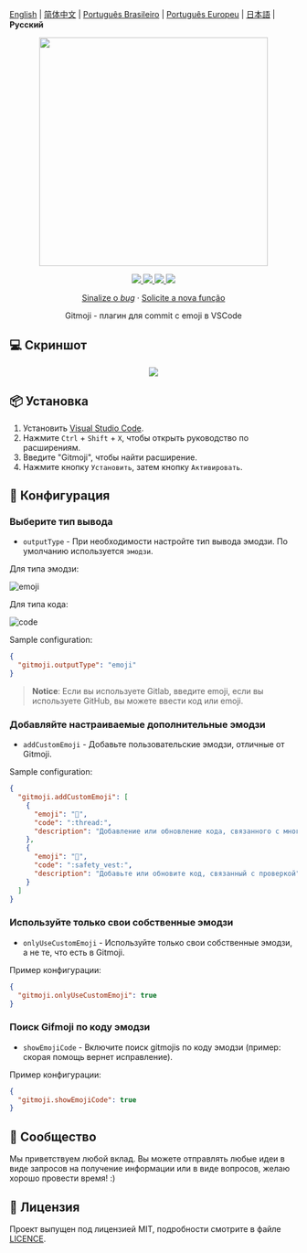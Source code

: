[English](README.md) | [简体中文](README.zh-CN.md) | [Português Brasileiro](README.pt-BR.md) | [Português Europeu](README.pt-PT.md) | [日本語](README.ja.md) | **Русский**

<p align="center">
    <img src="assets/gitmoji.gif" width="400">
</p>

<p align="center">
    <a href="https://github.com/carloscuesta/gitmoji">
        <img src="https://img.shields.io/badge/gitmoji-%20😜%20😍-FFDD67.svg?style=flat-square">
    </a>
    <a href="https://github.com/seatonjiang/gitmoji-vscode/issues">
        <img src="https://img.shields.io/github/issues/seatonjiang/gitmoji-vscode?style=flat-square&color=blue">
    </a>
    <a href="https://github.com/seatonjiang/gitmoji-vscode/pulls">
        <img src="https://img.shields.io/github/issues-pr/seatonjiang/gitmoji-vscode?style=flat-square&color=brightgreen">
    </a>
    <a href="https://github.com/seatonjiang/gitmoji-vscode/blob/main/LICENSE">
        <img src="https://img.shields.io/github/license/seatonjiang/gitmoji-vscode?&style=flat-square">
    </a>
</p>

<p align="center">
    <a href="https://github.com/seatonjiang/gitmoji-vscode/issues">Sinalize o <i>bug</i></a>
    ·
    <a href="https://github.com/seatonjiang/gitmoji-vscode/issues">Solicite a nova função</a>
</p>

<p align="center">
    Gitmoji - плагин для commit с emoji в VSCode
</p>

## 💻 Скриншот

<p align="center">
    <img src="assets/about.gif">
</p>

## 📦 Установка

1. Установить [Visual Studio Code](https://code.visualstudio.com/).
2. Нажмите `Ctrl` + `Shift` + `X`, чтобы открыть руководство по расширениям.
3. Введите "Gitmoji", чтобы найти расширение.
4. Нажмите кнопку `Установить`, затем кнопку `Активировать`.

## 🔨 Конфигурация

### Выберите тип вывода

- `outputType` - При необходимости настройте тип вывода эмодзи. По умолчанию используется `эмодзи`.

Для типа эмодзи:

![emoji](assets/emoji.png)

Для типа кода:

![code](assets/code.png)

Sample configuration:

```json
{
  "gitmoji.outputType": "emoji"
}
```

> **Notice**: Если вы используете Gitlab, введите emoji, если вы используете GitHub, вы можете ввести код или emoji.

### Добавляйте настраиваемые дополнительные эмодзи

- `addCustomEmoji` - Добавьте пользовательские эмодзи, отличные от Gitmoji.

Sample configuration:

```json
{
  "gitmoji.addCustomEmoji": [
    {
      "emoji": "🧵",
      "code": ":thread:",
      "description": "Добавление или обновление кода, связанного с многопоточностью или параллелизмом"
    },
    {
      "emoji": "🦺",
      "code": ":safety_vest:",
      "description": "Добавьте или обновите код, связанный с проверкой"
    }
  ]
}
```

### Используйте только свои собственные эмодзи

- `onlyUseCustomEmoji` - Используйте только свои собственные эмодзи, а не те, что есть в Gitmoji.

Пример конфигурации:

```json
{
  "gitmoji.onlyUseCustomEmoji": true
}
```

### Поиск Gifmoji по коду эмодзи

- `showEmojiCode` - Включите поиск gitmojis по коду эмодзи (пример: скорая помощь вернет исправление).

Пример конфигурации:

```json
{
  "gitmoji.showEmojiCode": true
}
```

## 🤝 Сообщество

Мы приветствуем любой вклад. Вы можете отправлять любые идеи в виде запросов на получение информации или в виде вопросов, желаю хорошо провести время! :)

## 📃 Лицензия

Проект выпущен под лицензией MIT, подробности смотрите в файле [LICENCE](https://github.com/seatonjiang/gitmoji-vscode/blob/main/LICENSE).